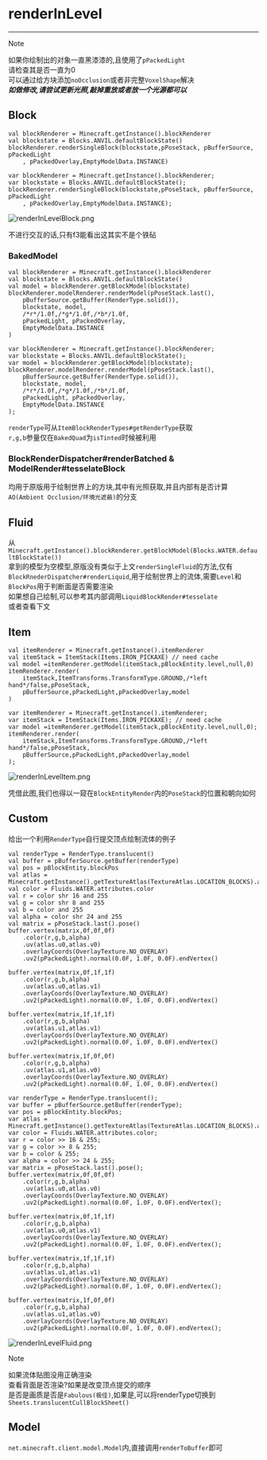 # renderInLevel

---

>[!note]
> 如果你绘制出的对象一直黑漆漆的,且使用了`pPackedLight`  
> 请检查其是否一直为0  
> 可以通过给方块添加`noOcclusion`或者非完整`VoxelShape`解决  
> **_如做修改,请尝试更新光照,敲掉重放或者放一个光源都可以_**


## Block

```kotlin-s
val blockRenderer = Minecraft.getInstance().blockRenderer
val blockstate = Blocks.ANVIL.defaultBlockState()
blockRenderer.renderSingleBlock(blockstate,pPoseStack, pBufferSource, pPackedLight
    , pPackedOverlay,EmptyModelData.INSTANCE)
```

```java-s
var blockRenderer = Minecraft.getInstance().blockRenderer;
var blockstate = Blocks.ANVIL.defaultBlockState();
blockRenderer.renderSingleBlock(blockstate,pPoseStack, pBufferSource, pPackedLight
    , pPackedOverlay,EmptyModelData.INSTANCE);
```

![renderInLevelBlock.png](../picture/renderInLevel/renderInLevelBlock.png)

不进行交互的话,只有f3能看出这其实不是个铁砧  

### BakedModel

```kotlin-s
val blockRenderer = Minecraft.getInstance().blockRenderer
val blockstate = Blocks.ANVIL.defaultBlockState()
val model = blockRenderer.getBlockModel(blockstate)
blockRenderer.modelRenderer.renderModel(pPoseStack.last(),
    pBufferSource.getBuffer(RenderType.solid()),
    blockstate, model,
    /*r*/1.0f,/*g*/1.0f,/*b*/1.0f,
    pPackedLight, pPackedOverlay,
    EmptyModelData.INSTANCE
)
```

```java-s
var blockRenderer = Minecraft.getInstance().blockRenderer;
var blockstate = Blocks.ANVIL.defaultBlockState();
var model = blockRenderer.getBlockModel(blockstate);
blockRenderer.modelRenderer.renderModel(pPoseStack.last(),
    pBufferSource.getBuffer(RenderType.solid()),
    blockstate, model,
    /*r*/1.0f,/*g*/1.0f,/*b*/1.0f,
    pPackedLight, pPackedOverlay,
    EmptyModelData.INSTANCE
);
```

`renderType`可从`ItemBlockRenderTypes#getRenderType`获取  
`r,g,b`参量仅在`BakedQuad`为`isTinted`时候被利用  

### BlockRenderDispatcher#renderBatched & ModelRender#tesselateBlock  

均用于原版用于绘制世界上的方块,其中有光照获取,并且内部有是否计算`AO(Ambient Occlusion/环境光遮蔽)`的分支

## Fluid  

从`Minecraft.getInstance().blockRenderer.getBlockModel(Blocks.WATER.defaultBlockState())`  
拿到的模型为空模型,原版没有类似于上文`renderSingleFluid`的方法,仅有  
`BlockRnederDispatcher#renderLiquid`,用于绘制世界上的流体,需要`Level`和`BlockPos`用于判断面是否需要渲染  
如果想自己绘制,可以参考其内部调用`LiquidBlockRender#tesselate`  
或者查看下文

## Item  

```kotlin-s
val itemRenderer = Minecraft.getInstance().itemRenderer
val itemStack = ItemStack(Items.IRON_PICKAXE) // need cache
val model =itemRenderer.getModel(itemStack,pBlockEntity.level,null,0)
itemRenderer.render(
    itemStack,ItemTransforms.TransformType.GROUND,/*left hand*/false,pPoseStack,
    pBufferSource,pPackedLight,pPackedOverlay,model
)
```

```java-s
var itemRenderer = Minecraft.getInstance().itemRenderer;
var itemStack = ItemStack(Items.IRON_PICKAXE); // need cache
var model =itemRenderer.getModel(itemStack,pBlockEntity.level,null,0);
itemRenderer.render(
    itemStack,ItemTransforms.TransformType.GROUND,/*left hand*/false,pPoseStack,
    pBufferSource,pPackedLight,pPackedOverlay,model
);
```

![renderInLevelItem.png](../picture/renderInLevel/renderInLevelItem.png)  

凭借此图,我们也得以一窥在`BlockEntityRender`内的`PoseStack`的位置和朝向如何

## Custom

给出一个利用`RenderType`自行提交顶点绘制流体的例子  

```kotlin-s
val renderType = RenderType.translucent()
val buffer = pBufferSource.getBuffer(renderType)
val pos = pBlockEntity.blockPos
val atlas = Minecraft.getInstance().getTextureAtlas(TextureAtlas.LOCATION_BLOCKS).apply(Fluids.WATER.attributes.stillTexture)
val color = Fluids.WATER.attributes.color
val r = color shr 16 and 255
val g = color shr 8 and 255
val b = color and 255
val alpha = color shr 24 and 255
val matrix = pPoseStack.last().pose()
buffer.vertex(matrix,0f,0f,0f)
    .color(r,g,b,alpha)
    .uv(atlas.u0,atlas.v0)
    .overlayCoords(OverlayTexture.NO_OVERLAY)
    .uv2(pPackedLight).normal(0.0F, 1.0F, 0.0F).endVertex()

buffer.vertex(matrix,0f,1f,1f)
    .color(r,g,b,alpha)
    .uv(atlas.u0,atlas.v1)
    .overlayCoords(OverlayTexture.NO_OVERLAY)
    .uv2(pPackedLight).normal(0.0F, 1.0F, 0.0F).endVertex()

buffer.vertex(matrix,1f,1f,1f)
    .color(r,g,b,alpha)
    .uv(atlas.u1,atlas.v1)
    .overlayCoords(OverlayTexture.NO_OVERLAY)
    .uv2(pPackedLight).normal(0.0F, 1.0F, 0.0F).endVertex()

buffer.vertex(matrix,1f,0f,0f)
    .color(r,g,b,alpha)
    .uv(atlas.u1,atlas.v0)
    .overlayCoords(OverlayTexture.NO_OVERLAY)
    .uv2(pPackedLight).normal(0.0F, 1.0F, 0.0F).endVertex()
```

```java-s
var renderType = RenderType.translucent();
var buffer = pBufferSource.getBuffer(renderType);
var pos = pBlockEntity.blockPos;
var atlas = Minecraft.getInstance().getTextureAtlas(TextureAtlas.LOCATION_BLOCKS).apply(Fluids.WATER.attributes.stillTexture);
var color = Fluids.WATER.attributes.color;
var r = color >> 16 & 255;
var g = color >> 8 & 255;
var b = color & 255;
var alpha = color >> 24 & 255;
var matrix = pPoseStack.last().pose();
buffer.vertex(matrix,0f,0f,0f)
    .color(r,g,b,alpha)
    .uv(atlas.u0,atlas.v0)
    .overlayCoords(OverlayTexture.NO_OVERLAY)
    .uv2(pPackedLight).normal(0.0F, 1.0F, 0.0F).endVertex();

buffer.vertex(matrix,0f,1f,1f)
    .color(r,g,b,alpha)
    .uv(atlas.u0,atlas.v1)
    .overlayCoords(OverlayTexture.NO_OVERLAY)
    .uv2(pPackedLight).normal(0.0F, 1.0F, 0.0F).endVertex();

buffer.vertex(matrix,1f,1f,1f)
    .color(r,g,b,alpha)
    .uv(atlas.u1,atlas.v1)
    .overlayCoords(OverlayTexture.NO_OVERLAY)
    .uv2(pPackedLight).normal(0.0F, 1.0F, 0.0F).endVertex();

buffer.vertex(matrix,1f,0f,0f)
    .color(r,g,b,alpha)
    .uv(atlas.u1,atlas.v0)
    .overlayCoords(OverlayTexture.NO_OVERLAY)
    .uv2(pPackedLight).normal(0.0F, 1.0F, 0.0F).endVertex();
```

![renderInLevelFluid.png](../picture/renderInLevel/renderInLevelFluid.png)  

>[!note]
> 如果流体贴图没用正确渲染  
> 查看背面是否渲染?如果是改变顶点提交的顺序  
> 是否是画质是否是`Fabulous(极佳)`,如果是,可以将renderType切换到  
> `Sheets.translucentCullBlockSheet()`

## Model 

`net.minecraft.client.model.Model`内,直接调用`renderToBuffer`即可